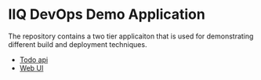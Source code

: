# IIQ DevOps Demo Application

The repository contains a two tier applicaiton that is used for demonstrating different build and deployment techniques.

- [Todo api](api/Readme.md)
- [Web UI](web/Readme.md)